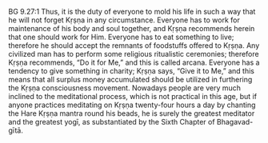 BG 9.27:1	Thus, it is the duty of everyone to mold his life in such a way that he will not forget Kṛṣṇa in any circumstance. Everyone has to work for maintenance of his body and soul together, and Kṛṣṇa recommends herein that one should work for Him. Everyone has to eat something to live; therefore he should accept the remnants of foodstuffs offered to Kṛṣṇa. Any civilized man has to perform some religious ritualistic ceremonies; therefore Kṛṣṇa recommends, “Do it for Me,” and this is called arcana. Everyone has a tendency to give something in charity; Kṛṣṇa says, “Give it to Me,” and this means that all surplus money accumulated should be utilized in furthering the Kṛṣṇa consciousness movement. Nowadays people are very much inclined to the meditational process, which is not practical in this age, but if anyone practices meditating on Kṛṣṇa twenty-four hours a day by chanting the Hare Kṛṣṇa mantra round his beads, he is surely the greatest meditator and the greatest yogī, as substantiated by the Sixth Chapter of Bhagavad-gītā.